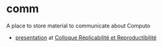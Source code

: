# comm

A place to store material to communicate about Computo

- [presentation](https://pneuvial.github.io/computo-comm) at [Colloque Réplicabilité et Reproductibilité](https://reproductibilite.sciencesconf.org/)
